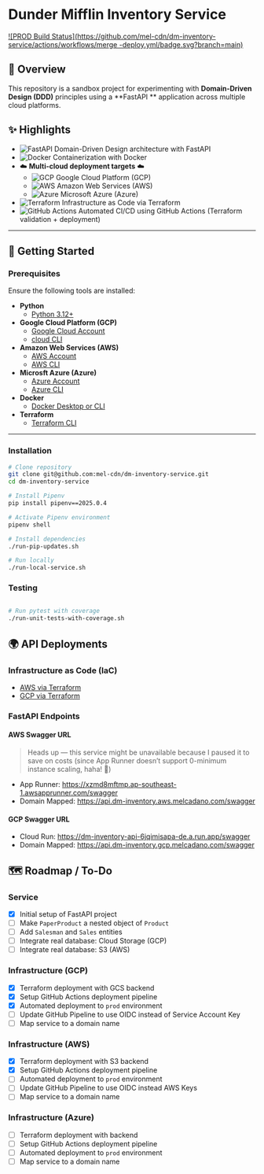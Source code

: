 # Dunder Mifflin Inventory Service

[![PROD Build Status](https://github.com/mel-cdn/dm-inventory-service/actions/workflows/merge -deploy.yml/badge.svg?branch=main)](https://github.com/mel-cdn/dm-inventory-service/actions/workflows/deploy.yml)

## 📖 Overview

This repository is a sandbox project for experimenting with **Domain-Driven Design (DDD)** principles using a **FastAPI
** application across multiple cloud platforms.

## ✨ Highlights

- ![FastAPI](https://img.shields.io/badge/FastAPI-009688?logo=fastapi&logoColor=white) Domain-Driven Design architecture
  with FastAPI
- ![Docker](https://img.shields.io/badge/Docker-2496ED?logo=docker&logoColor=white) Containerization with Docker
- ☁️ **Multi-cloud deployment targets** ☁️
    - ![GCP](https://img.shields.io/badge/Google%20Cloud-4285F4?logo=googlecloud&logoColor=white) Google Cloud
      Platform (GCP)
    - ![AWS](https://img.shields.io/badge/AWS-FF9900?logo=amazon-aws&logoColor=white) Amazon Web Services (AWS)
    - ![Azure](https://img.shields.io/badge/Azure-0078D4?logo=microsoft-azure&logoColor=white) Microsoft Azure (Azure)
- ![Terraform](https://img.shields.io/badge/Terraform-7B42BC?logo=terraform&logoColor=white) Infrastructure as Code via
  Terraform
- ![GitHub Actions](https://img.shields.io/badge/GitHub%20Actions-2088FF?logo=githubactions&logoColor=white) Automated
  CI/CD using GitHub Actions (Terraform validation + deployment)

---

## 🚀 Getting Started

### Prerequisites

Ensure the following tools are installed:

- **Python**
    - [Python 3.12+](https://www.python.org/)
- **Google Cloud Platform (GCP)**
    - [Google Cloud Account](https://console.cloud.google.com/)
    - [cloud CLI](https://cloud.google.com/sdk/docs/install/)
- **Amazon Web Services (AWS)**
    - [AWS Account](https://aws.amazon.com/)
    - [AWS CLI](https://aws.amazon.com/cli/)
- **Microsft Azure (Azure)**
    - [Azure Account](https://azure.microsoft.com/)
    - [Azure CLI](https://learn.microsoft.com/en-us/cli/azure/?view=azure-cli-latest)
- **Docker**
    - [Docker Desktop or CLI](https://docs.docker.com/desktop/)
- **Terraform**
    - [Terraform CLI](https://developer.hashicorp.com/terraform/install)

---

### Installation

```bash
# Clone repository
git clone git@github.com:mel-cdn/dm-inventory-service.git
cd dm-inventory-service

# Install Pipenv
pip install pipenv==2025.0.4

# Activate Pipenv environment
pipenv shell

# Install dependencies
./run-pip-updates.sh

# Run locally
./run-local-service.sh
```

### Testing

```bash

# Run pytest with coverage
./run-unit-tests-with-coverage.sh
```

## 🌍 API Deployments

### Infrastructure as Code (IaC)

- [AWS via Terraform](infra/terraform/aws/README.md)
- [GCP via Terraform](infra/terraform/gcp/README.md)

### FastAPI Endpoints

#### AWS Swagger URL
  > Heads up — this service might be unavailable because I paused it to save on costs (since App Runner doesn’t support 0-minimum instance scaling, haha! 🙂)
- App Runner: https://xzmd8mftmp.ap-southeast-1.awsapprunner.com/swagger
- Domain Mapped: https://api.dm-inventory.aws.melcadano.com/swagger

#### GCP Swagger URL
- Cloud Run: https://dm-inventory-api-6jqimisapa-de.a.run.app/swagger
- Domain Mapped: https://api.dm-inventory.gcp.melcadano.com/swagger

## 🗺️ Roadmap / To-Do

### Service

- [X] Initial setup of FastAPI project
- [ ] Make `PaperProduct` a nested object of `Product`
- [ ] Add `Salesman` and `Sales` entities
- [ ] Integrate real database: Cloud Storage (GCP)
- [ ] Integrate real database: S3 (AWS)

### Infrastructure (GCP)

- [X] Terraform deployment with GCS backend
- [X] Setup GitHub Actions deployment pipeline
- [X] Automated deployment to `prod` environment
- [ ] Update GitHub Pipeline to use OIDC instead of Service Account Key
- [ ] Map service to a domain name

### Infrastructure (AWS)

- [X] Terraform deployment with S3 backend
- [X] Setup GitHub Actions deployment pipeline
- [ ] Automated deployment to `prod` environment
- [ ] Update GitHub Pipeline to use OIDC instead AWS Keys
- [ ] Map service to a domain name

### Infrastructure (Azure)

- [ ] Terraform deployment with backend
- [ ] Setup GitHub Actions deployment pipeline
- [ ] Automated deployment to `prod` environment
- [ ] Map service to a domain name
